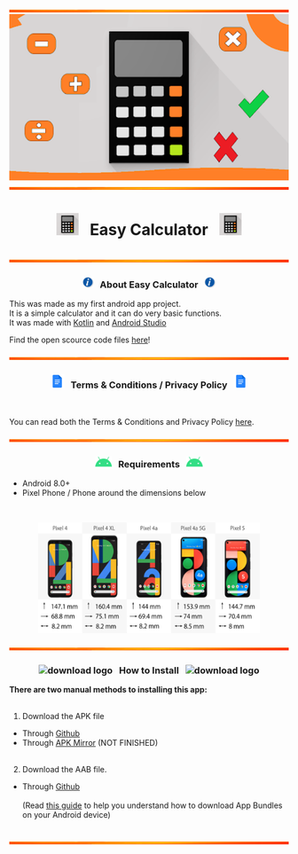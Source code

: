 <img src="https://github.com/Lin8x/EasyCalculator/blob/main/images/orangebackground.jpg" width="100%" height="5">

<img src="https://github.com/Lin8x/EasyCalculator/blob/main/images/easycalculatorbanner.png" width="100%" height="300">

<img src="https://github.com/Lin8x/EasyCalculator/blob/main/images/orangebackground.jpg" width="100%" height="5">

# <p align="center"> <img src="https://github.com/Lin8x/EasyCalculator/blob/main/images/easycalculatorlogo.png" alt="logo" width="40" height="40"> &nbsp; Easy Calculator &nbsp; <img src="https://github.com/Lin8x/EasyCalculator/blob/main/images/easycalculatorlogo.png" alt="logo" width="40" height="40"> </p>

<img src="https://github.com/Lin8x/EasyCalculator/blob/main/images/orangebackground.jpg" width="100%" height="5">

### <p align="center"> <img src="https://github.com/Lin8x/EasyCalculator/blob/main/images/informationlogo.png" alt="info" width="20" height="20"> &nbsp; About Easy Calculator &nbsp; <img src="https://github.com/Lin8x/EasyCalculator/blob/main/images/informationlogo.png" alt="info" width="20" height="20"> </p>

This was made as my first android app project.<br> 
It is a simple calculator and it can do very basic functions.<br>
It was made with [Kotlin](https://kotlinlang.org/) and [Android Studio](https://developer.android.com/studio/)<br>

Find the open scource code files [here](https://github.com/Lin8x/EasyCalculator/find/main)!

<img src="https://github.com/Lin8x/EasyCalculator/blob/main/images/orangebackground.jpg" width="100%" height="5">

### <p align="center"> <img src="https://github.com/Lin8x/EasyCalculator/blob/main/images/docslogo.png" alt="logo" width="25" height="25"> &nbsp; Terms & Conditions / Privacy Policy &nbsp; <img src="https://github.com/Lin8x/EasyCalculator/blob/main/images/docslogo.png" alt="logo" width="25" height="25"> </p>
<br>

You can read both the Terms & Conditions and Privacy Policy [here](https://docs.google.com/document/d/11D7HiIAJXNhfHMmIHwLhFboaD8rDx3lH35BqUKnZmLU/edit?usp=sharing).

<img src="https://github.com/Lin8x/EasyCalculator/blob/main/images/orangebackground.jpg" width="100%" height="5">

### <p align="center"> <img src="https://github.com/Lin8x/EasyCalculator/blob/main/images/androidheadlogo.png" alt="requirements" width="30" height="20"> &nbsp; Requirements &nbsp; <img src="https://github.com/Lin8x/EasyCalculator/blob/main/images/androidheadlogo.png" alt="requirements" width="30" height="20"> </p>

- Android 8.0+
- Pixel Phone / Phone around the dimensions below

<br>

<p align="center"> <img src="https://github.com/Lin8x/EasyCalculator/blob/main/images/pixeldimensions.png" width="400" height="200" alt="pixeldimensions"> </p>

<img src="https://github.com/Lin8x/EasyCalculator/blob/main/images/orangebackground.jpg" width="100%" height="5">

### <p align="center"> ![download logo](https://raw.githubusercontent.com/asian-code/artem-mail/master/images/howtoinstallimage.png) &nbsp; How to Install &nbsp; ![download logo](https://raw.githubusercontent.com/asian-code/artem-mail/master/images/howtoinstallimage.png) </p>

**There are two manual methods to installing this app:**
<br><br>
1. Download the APK file
- Through [Github](https://github.com/Lin8x/EasyCalculator/raw/main/releases/easycalculator.apk)
- Through [APK Mirror]() (NOT FINISHED)
<br><br>
2. Download the AAB file.
- Through [Github](https://github.com/Lin8x/EasyCalculator/raw/main/releases/easycalculator.aab)<br><br>
(Read [this guide](https://beebom.com/how-install-android-app-bundles/) to help you understand how to download App Bundles on your Android device)
<br>
<img src="https://github.com/Lin8x/EasyCalculator/blob/main/images/orangebackground.jpg" width="100%" height="5">
